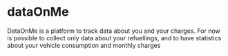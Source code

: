 # dataOnMe

DataOnMe is a platform to track data about you and your charges.
For now is possible to collect only data about your refuellings,
and to have statistics about your vehicle consumption and monthly charges